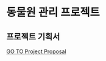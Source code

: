 # 동물원 관리 프로젝트

## 프로젝트 기획서
[GO TO Project Proposal](https://malachite-tracker-84f.notion.site/Java_Project-24d4c526bbe58014be23e4ff6eeccf34)